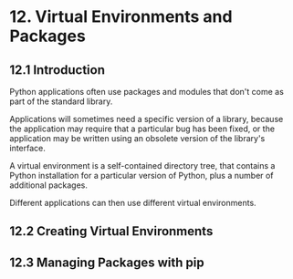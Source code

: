 # 12. Virtual Environments and Packages
## 12.1 Introduction
Python applications often use packages and modules that don't come as part of the standard library. 

Applications will sometimes need a specific version of a library, because the application may require that a particular bug has been fixed, or the application may be written using an obsolete version of the library's interface.

A virtual environment is a self-contained directory tree, that contains a Python installation for a particular version of Python, plus a number of additional packages.

Different applications can then use different virtual environments. 

## 12.2 Creating Virtual Environments



## 12.3 Managing Packages with pip

